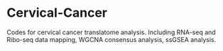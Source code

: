 # Cervical-Cancer
Codes for cervical cancer translatome analysis. Including RNA-seq and Ribo-seq data mapping, WGCNA consensus analysis, ssGSEA analysis.
